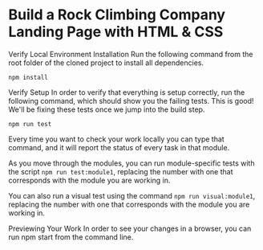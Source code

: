 # Build a Rock Climbing Company Landing Page with HTML & CSS

Verify Local Environment
Installation
Run the following command from the root folder of the cloned project to install all dependencies.

```npm install```

Verify Setup
In order to verify that everything is setup correctly, run the following command, which should show you the failing tests. This is good! We'll be fixing these tests once we jump into the build step.

```npm run test```

Every time you want to check your work locally you can type that command, and it will report the status of every task in that module.

As you move through the modules, you can run module-specific tests with the script `npm run test:module1`, replacing the number with one that corresponds with the module you are working in.

You can also run a visual test using the command `npm run visual:module1`, replacing the number with one that corresponds with the module you are working in.

Previewing Your Work
In order to see your changes in a browser, you can run npm start from the command line. 
